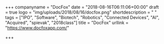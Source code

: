 +++
companyname = "DocFox"
date = "2018-08-16T06:11:06+00:00"
draft = true
logo = "img/uploads/2018/08/16/docfox.png"
shortdescription = " "
tags = ["IPO", "Software", "Biotech", "Robotics", "Connected Devices", "AI", "Acquired", "spievak", "2018class"]
title = "DocFox"
urllink = "https://www.docfoxapp.com/"

+++
